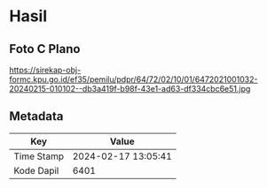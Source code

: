 # Hasil

## Foto C Plano

https://sirekap-obj-formc.kpu.go.id/ef35/pemilu/pdpr/64/72/02/10/01/6472021001032-20240215-010102--db3a419f-b98f-43e1-ad63-df334cbc6e51.jpg


## Metadata

| Key        | Value               |
| ---------- | ------------------- |
| Time Stamp | 2024-02-17 13:05:41 |
| Kode Dapil | 6401                |



